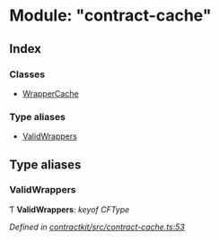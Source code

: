 # Module: "contract-cache"

## Index

### Classes

* [WrapperCache](../classes/_contract_cache_.wrappercache.md)

### Type aliases

* [ValidWrappers](_contract_cache_.md#validwrappers)

## Type aliases

###  ValidWrappers

Ƭ **ValidWrappers**: *keyof CFType*

*Defined in [contractkit/src/contract-cache.ts:53](https://github.com/medhak1/celo-monorepo/blob/master/packages/sdk/contractkit/src/contract-cache.ts#L53)*
